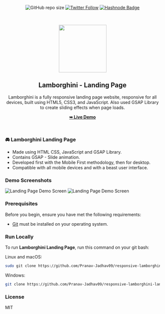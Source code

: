 <div align="center">

![GitHub repo size](https://img.shields.io/github/repo-size/Pranav-Jadhav09/responsive-lamborghini-landing-page)
[![Twitter Follow](https://img.shields.io/twitter/follow/Pranav_Jadhav09?style=social)](https://twitter.com/Pranav_Jadhav09)
[![Hashnode Badge](https://img.shields.io/badge/Read_What_I_learn-2962FF?style=social&logo=hashnode&logoColor=blue)](https://thejrpranav09.hashnode.dev/master-javascript-scroll-reveal-library-boost-the-user-experience)

<br />
<br />

<img src="" style="width: 155">

<h2 align="center">Lamborghini - Landing Page</h2>
Lamborghini is a fully responsive landing page website, responsive for all devices, built using HTML5, CSS3, and JavaScript. Also used GSAP Library to create sliding effects when page loads.

<a href="https://pranav-jadhav09.github.io/responsive-lambo-landing-page/"><strong>➥ Live Demo</strong></a>

</div>

<br />

### 🚘 Lamborghini Landing Page

- Made using HTML CSS, JavaScript and GSAP Library.
- Contains GSAP - Slide animation.
- Developed first with the Mobile First methodology, then for desktop.
- Compatible with all mobile devices and with a beast user interface.

### Demo Screenshots

![Landing Page Demo Screen](./assets/demo/demo1.png "Demo Screen")
![Landing Page Demo Screen](./assets/demo/demo2.png "Demo Screen")

### Prerequisites

Before you begin, ensure you have met the following requirements:

- [Git](https://git-scm.com/downloads "Download Git") must be installed on your operating system.

### Run Locally

To run **Lamborghini Landing Page**, run this command on your git bash:

Linux and macOS:

```bash
sudo git clone https://github.com/Pranav-Jadhav09/responsive-lamborghini-landing-page.git
```

Windows:

```bash
git clone https://github.com/Pranav-Jadhav09/responsive-lamborghini-landing-page.git
```

### License

MIT
